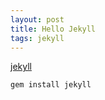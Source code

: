 ```yaml
---
layout: post
title: Hello Jekyll
tags: jekyll
---
```


[jekyll](http://wiki.github.com/mojombo/jekyll)

`gem install jekyll`
